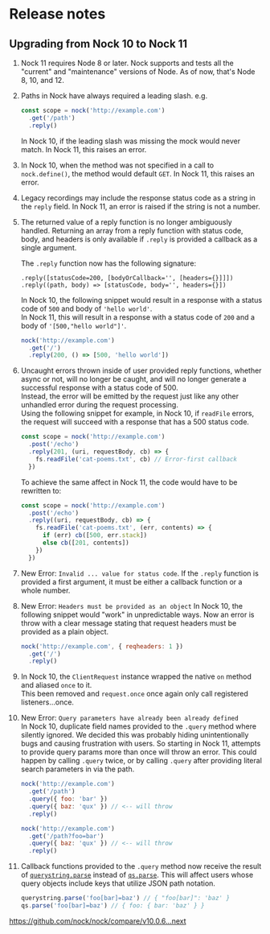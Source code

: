 # Release notes

## Upgrading from Nock 10 to Nock 11

1. Nock 11 requires Node 8 or later. Nock supports and tests all the "current"
   and "maintenance" versions of Node. As of now, that's Node 8, 10, and 12.

1. Paths in Nock have always required a leading slash. e.g.

   ```js
   const scope = nock('http://example.com')
     .get('/path')
     .reply()
   ```

   In Nock 10, if the leading slash was missing the mock would never match. In
   Nock 11, this raises an error.

1. In Nock 10, when the method was not specified in a call to `nock.define()`,
   the method would default `GET`. In Nock 11, this raises an error.

1. Legacy recordings may include the response status code as a string in the
   `reply` field. In Nock 11, an error is raised if the string is not a number.

1. The returned value of a reply function is no longer ambiguously handled.
   Returning an array from a reply function with status code, body, and headers
   is only available if `.reply` is provided a callback as a single argument.

   The `.reply` function now has the following signature:

   ```
   .reply([statusCode=200, [bodyOrCallback='', [headers={}]]])
   .reply((path, body) => [statusCode, body='', headers={}])
   ```

   In Nock 10, the following snippet would result in a response with a status
   code of `500` and body of `'hello world'`.  
   In Nock 11, this will result in a response with a status code of `200` and a
   body of `'[500,"hello world"]'`.

   ```js
   nock('http://example.com')
     .get('/')
     .reply(200, () => [500, 'hello world'])
   ```

1. Uncaught errors thrown inside of user provided reply functions, whether
   async or not, will no longer be caught, and will no longer generate a
   successful response with a status code of 500.  
   Instead, the error will be emitted by the request just like any other
   unhandled error during the request processing.  
   Using the following snippet for example, in Nock 10, if `readFile` errors,
   the request will succeed with a response that has a 500 status code.

   ```js
   const scope = nock('http://example.com')
     .post('/echo')
     .reply(201, (uri, requestBody, cb) => {
       fs.readFile('cat-poems.txt', cb) // Error-first callback
     })
   ```

   To achieve the same affect in Nock 11, the code would have to be rewritten to:

   ```js
   const scope = nock('http://example.com')
     .post('/echo')
     .reply((uri, requestBody, cb) => {
       fs.readFile('cat-poems.txt', (err, contents) => {
         if (err) cb([500, err.stack])
         else cb([201, contents])
       })
     })
   ```

1. New Error: `Invalid ... value for status code`.
   If the `.reply` function is provided a first argument, it must be either a
   callback function or a whole number.

1. New Error: `Headers must be provided as an object`
   In Nock 10, the following snippet would "work" in unpredictable ways.
   Now an error is throw with a clear message stating that request headers
   must be provided as a plain object.

   ```js
   nock('http://example.com', { reqheaders: 1 })
     .get('/')
     .reply()
   ```

1. In Nock 10, the `ClientRequest` instance wrapped the native `on` method
   and aliased `once` to it.  
   This been removed and `request.once` once again only call registered
   listeners...once.

1. New Error: `Query parameters have already been already defined`  
   In Nock 10, duplicate field names provided to the `.query` method where
   silently ignored. We decided this was probably hiding unintentionally bugs
   and causing frustration with users. So starting in Nock 11, attempts to
   provide query params more than once will throw an error. This could happen
   by calling `.query` twice, or by calling `.query` after providing literal
   search parameters in via the path.

   ```js
   nock('http://example.com')
     .get('/path')
     .query({ foo: 'bar' })
     .query({ baz: 'qux' }) // <-- will throw
     .reply()

   nock('http://example.com')
     .get('/path?foo=bar')
     .query({ baz: 'qux' }) // <-- will throw
     .reply()
   ```

1. Callback functions provided to the `.query` method now receive the result of
   [`querystring.parse`](https://nodejs.org/api/querystring.html#querystring_querystring_parse_str_sep_eq_options)
   instead of [`qs.parse`](https://github.com/ljharb/qs#parsing-objects).
   This will affect users whose query objects include keys that utilize
   JSON path notation.

   ```js
   querystring.parse('foo[bar]=baz') // { "foo[bar]": 'baz' }
   qs.parse('foo[bar]=baz') // { foo: { bar: 'baz' } }
   ```

https://github.com/nock/nock/compare/v10.0.6...next
